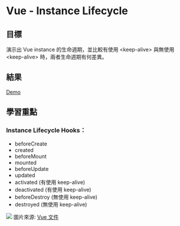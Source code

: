 # Vue - Instance Lifecycle
## 目標
演示出 Vue instance 的生命週期，並比較有使用 \<keep-alive> 與無使用 \<keep-alive> 時，兩者生命週期有何差異。

## 結果
[Demo](https://yachen168.github.io/Vue-Instance-Lifecycle/)

## 學習重點
### Instance Lifecycle Hooks：
- beforeCreate
- created
- beforeMount
- mounted
- beforeUpdate
- updated
- activated (有使用 keep-alive)
- deactivated (有使用 keep-alive)
- beforeDestroy (無使用 keep-alive)
- destroyed (無使用 keep-alive)

![](https://cn.vuejs.org/images/lifecycle.png)
圖片來源: [Vue 文件](https://cn.vuejs.org/v2/guide/instance.html#%E5%AE%9E%E4%BE%8B%E7%94%9F%E5%91%BD%E5%91%A8%E6%9C%9F%E9%92%A9%E5%AD%90)